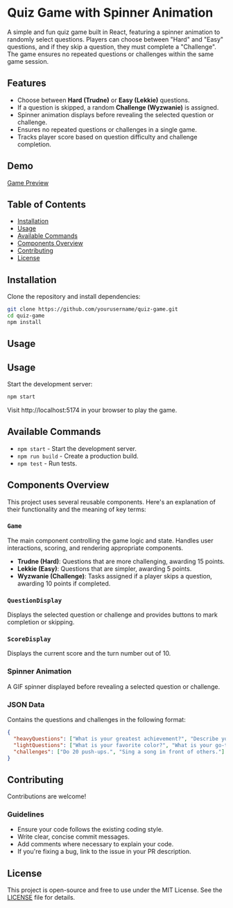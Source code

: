# Quiz Game with Spinner Animation

A simple and fun quiz game built in React, featuring a spinner animation to randomly select questions. Players can choose between "Hard" and "Easy" questions, and if they skip a question, they must complete a "Challenge". The game ensures no repeated questions or challenges within the same game session.

## Features

- Choose between **Hard (Trudne)** or **Easy (Lekkie)** questions.
- If a question is skipped, a random **Challenge (Wyzwanie)** is assigned.
- Spinner animation displays before revealing the selected question or challenge.
- Ensures no repeated questions or challenges in a single game.
- Tracks player score based on question difficulty and challenge completion.

## Demo

[Game Preview](https://answer-or-challenge.vercel.app/)


## Table of Contents

- [Installation](#installation)
- [Usage](#usage)
- [Available Commands](#available-commands)
- [Components Overview](#components-overview)
- [Contributing](#contributing)
- [License](#license)

## Installation

Clone the repository and install dependencies:

```bash
git clone https://github.com/yourusername/quiz-game.git
cd quiz-game
npm install
``` 

## Usage
## Usage

Start the development server:

```bash
npm start
```

Visit http://localhost:5174 in your browser to play the game.

## Available Commands

- `npm start` - Start the development server.
- `npm run build` - Create a production build.
- `npm test` - Run tests.

## Components Overview

This project uses several reusable components. Here's an explanation of their functionality and the meaning of key terms:

### `Game`

The main component controlling the game logic and state. Handles user interactions, scoring, and rendering appropriate components.

- **Trudne (Hard)**: Questions that are more challenging, awarding 15 points.
- **Lekkie (Easy)**: Questions that are simpler, awarding 5 points.
- **Wyzwanie (Challenge)**: Tasks assigned if a player skips a question, awarding 10 points if completed.

### `QuestionDisplay`

Displays the selected question or challenge and provides buttons to mark completion or skipping.

### `ScoreDisplay`

Displays the current score and the turn number out of 10.

### Spinner Animation

A GIF spinner displayed before revealing a selected question or challenge.

### JSON Data

Contains the questions and challenges in the following format:

```json
{
  "heavyQuestions": ["What is your greatest achievement?", "Describe your happiest moment."],
  "lightQuestions": ["What is your favorite color?", "What is your go-to comfort food?"],
  "challenges": ["Do 20 push-ups.", "Sing a song in front of others."]
}
```
## Contributing

Contributions are welcome!

### Guidelines

- Ensure your code follows the existing coding style.
- Write clear, concise commit messages.
- Add comments where necessary to explain your code.
- If you're fixing a bug, link to the issue in your PR description.

## License

This project is open-source and free to use under the MIT License. See the [LICENSE](LICENSE) file for details.
